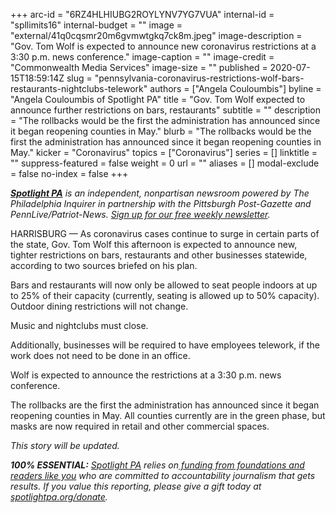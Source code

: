 +++
arc-id = "6RZ4HLHIUBG2ROYLYNV7YG7VUA"
internal-id = "spllimits16"
internal-budget = ""
image = "external/41q0cqsmr20m6gvmwtgkq7ck8m.jpeg"
image-description = "Gov. Tom Wolf is expected to announce new coronavirus restrictions at a 3:30 p.m. news conference."
image-caption = ""
image-credit = "Commonwealth Media Services"
image-size = ""
published = 2020-07-15T18:59:14Z
slug = "pennsylvania-coronavirus-restrictions-wolf-bars-restaurants-nightclubs-telework"
authors = ["Angela Couloumbis"]
byline = "Angela Couloumbis of Spotlight PA"
title = "Gov. Tom Wolf expected to announce further restrictions on bars, restaurants"
subtitle = ""
description = "The rollbacks would be the first the administration has announced since it began reopening counties in May."
blurb = "The rollbacks would be the first the administration has announced since it began reopening counties in May."
kicker = "Coronavirus"
topics = ["Coronavirus"]
series = []
linktitle = ""
suppress-featured = false
weight = 0
url = ""
aliases = []
modal-exclude = false
no-index = false
+++

<a href="https://www.spotlightpa.org/"><i><b>Spotlight PA</b></i></a><i> is an independent, nonpartisan newsroom powered by The Philadelphia Inquirer in partnership with the Pittsburgh Post-Gazette and PennLive/Patriot-News. </i><a href="https://www.spotlightpa.org/newsletters"><i>Sign up for our free weekly newsletter</i></a><i>.</i>

HARRISBURG — As coronavirus cases continue to surge in certain parts of the state, Gov. Tom Wolf this afternoon is expected to announce new, tighter restrictions on bars, restaurants and other businesses statewide, according to two sources briefed on his plan.

Bars and restaurants will now only be allowed to seat people indoors at up to 25% of their capacity (currently, seating is allowed up to 50% capacity). Outdoor dining restrictions will not change.

Music and nightclubs must close.

Additionally, businesses will be required to have employees telework, if the work does not need to be done in an office.

Wolf is expected to announce the restrictions at a 3:30 p.m. news conference.

The rollbacks are the first the administration has announced since it began reopening counties in May. All counties currently are in the green phase, but masks are now required in retail and other commercial spaces.

<i>This story will be updated.</i>

<i><b>100% ESSENTIAL:</b></i> <a href="https://www.spotlightpa.org/"><i>Spotlight PA</i></a><i> relies on</i><a href="https://www.spotlightpa.org/support"><i> funding from foundations and readers like you</i></a><i> who are committed to accountability journalism that gets results. If you value this reporting, please give a gift today at </i><a href="http://spotlightpa.org/donate"><i>spotlightpa.org/donate</i></a><i>.</i>

